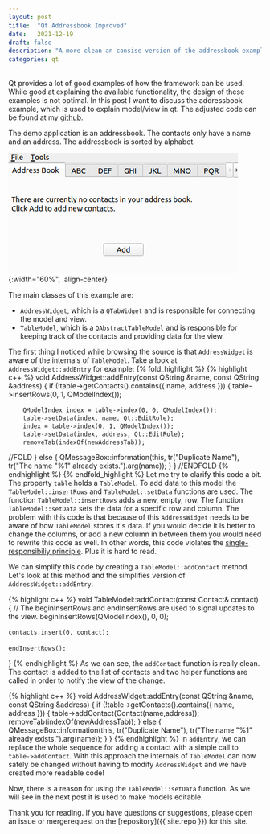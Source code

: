 ```yaml
---
layout: post
title:  "Qt Addressbook Improved" 
date:   2021-12-19
draft: false
description: "A more clean an consise version of the addressbook example provided with Qt. (with inline editing)"
categories: qt
---
```


Qt provides a lot of good examples of how the framework can be used.
While good at explaining the available functionality, the design of these examples is not optimal.
In this post I want to discuss the addressbook example, which is used to explain model/view in qt.
The adjusted code can be found at my [github](https://www.github.com/nouwaarom/Qt-Addressbook-Example).

<!--more-->

The demo application is an addressbook.
The contacts only have a name and an address.
The addressbook is sorted by alphabet.

![Screenshot](/assets/img/addressbook.png){:width="60%", .align-center}

The main classes of this example are:
- `AddressWidget`, which is a `QTabWidget` and is responsible for connecting the model and view.
- `TableModel`, which is a `QAbstractTableModel` and is responsible for keeping track of the contacts and providing data for the view.

The first thing I noticed while browsing the source is that `AddressWidget` is aware of the internals of `TableModel`.
Take a look at `AddressWidget::addEntry` for example:
{% fold_highlight %}
{% highlight c++ %}
void AddressWidget::addEntry(const QString &name, const QString &address)
{
    if (!table->getContacts().contains({ name, address })) {
        table->insertRows(0, 1, QModelIndex());

        QModelIndex index = table->index(0, 0, QModelIndex());
        table->setData(index, name, Qt::EditRole);
        index = table->index(0, 1, QModelIndex());
        table->setData(index, address, Qt::EditRole);
        removeTab(indexOf(newAddressTab));
//FOLD
    } else {
        QMessageBox::information(this, tr("Duplicate Name"),
            tr("The name \"%1\" already exists.").arg(name));
    }
}
//ENDFOLD
{% endhighlight %}
{% endfold_highlight %}
Let me try to clarify this code a bit. The property `table` holds a `TableModel`.
To add data to this model the `TableModel::insertRows` and `TableModel::setData` functions are used.
The function `TableModel::insertRows` adds a new, empty, row.
The function `TableModel::setData` sets the data for a specific row and column.
The problem with this code is that because of this `AddressWidget` needs to be aware of how `TableModel` stores it's data.
If you would decide it is better to change the columns, or add a new column in between them you would need to rewrite this code as well.
In other words, this code violates the [single-responsibiliy principle](https://en.wikipedia.org/wiki/Single-responsibility_principle).
Plus it is hard to read.

We can simplify this code by creating a `TableModel::addContact` method.
Let's look at this method and the simplifies version of `AddressWidget::addEntry`.

{% highlight c++ %}
void TableModel::addContact(const Contact& contact) {
    // The beginInsertRows and endInsertRows are used to signal updates to the view.
    beginInsertRows(QModelIndex(), 0, 0);

    contacts.insert(0, contact);

    endInsertRows();
}
{% endhighlight %}
As we can see, the `addContact` function is really clean.
The contact is added to the list of contacts and two helper functions are called in order to notify the view of the change.

{% highlight c++ %}
void AddressWidget::addEntry(const QString &name, const QString &address)
{
    if (!table->getContacts().contains({ name, address })) {
        table->addContact(Contact(name,address));
        removeTab(indexOf(newAddressTab));
    } else {
        QMessageBox::information(this, tr("Duplicate Name"),
            tr("The name \"%1\" already exists.").arg(name));
    }
}
{% endhighlight %}
In `addEntry`, we can replace the whole sequence for adding a contact with a simple call to `table->addContact`.
With this approach the internals of `TableModel` can now safely be changed without having to modify `AddressWidget` and we have created more readable code!

Now, there is a reason for using the `TableModel::setData` function. As we will see in the next post it is used to make models editable.

Thank you for reading. If you have questions or suggestions, please open an issue or mergerequest on the [repository]({{ site.repo }}) for this site.
